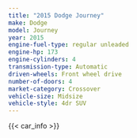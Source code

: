 ```yaml
---
title: "2015 Dodge Journey"
make: Dodge
model: Journey
year: 2015
engine-fuel-type: regular unleaded
engine-hp: 173
engine-cylinders: 4
transmission-type: Automatic
driven-wheels: Front wheel drive
number-of-doors: 4
market-category: Crossover
vehicle-size: Midsize
vehicle-style: 4dr SUV
---
```


{{< car_info >}}
